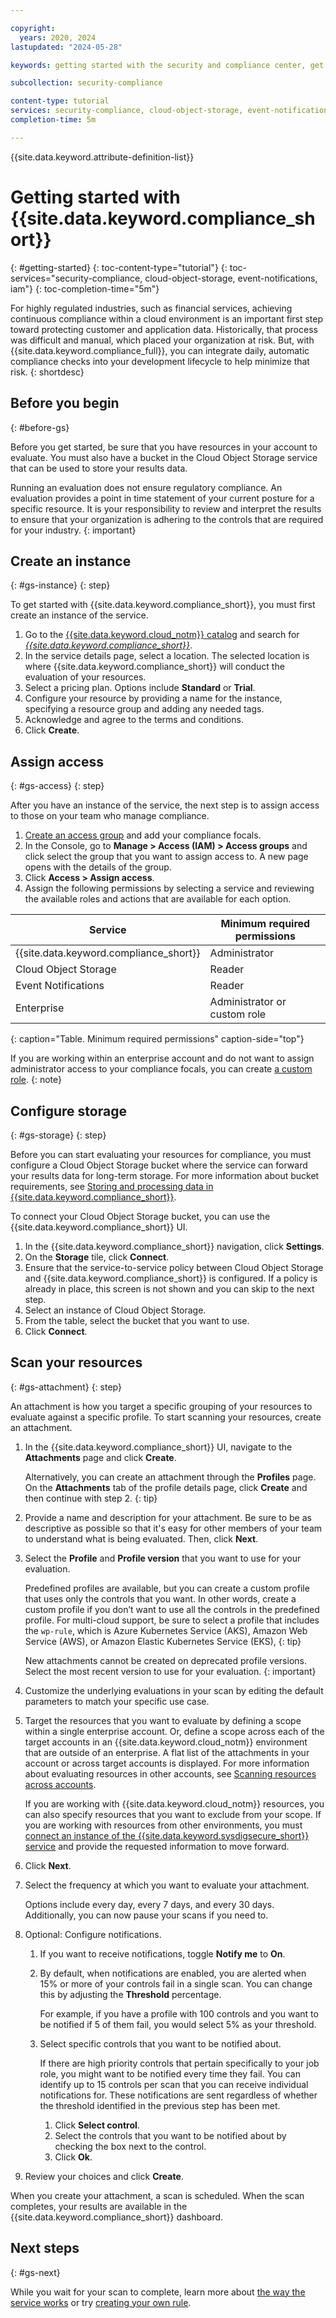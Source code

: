 ```yaml
---

copyright:
  years: 2020, 2024
lastupdated: "2024-05-28"

keywords: getting started with the security and compliance center, get started, security, compliance

subcollection: security-compliance

content-type: tutorial
services: security-compliance, cloud-object-storage, event-notifications, iam
completion-time: 5m

---
```


{{site.data.keyword.attribute-definition-list}}

# Getting started with {{site.data.keyword.compliance_short}}
{: #getting-started}
{: toc-content-type="tutorial"}
{: toc-services="security-compliance, cloud-object-storage, event-notifications, iam"}
{: toc-completion-time="5m"}

For highly regulated industries, such as financial services, achieving continuous compliance within a cloud environment is an important first step toward protecting customer and application data. Historically, that process was difficult and manual, which placed your organization at risk. But, with {{site.data.keyword.compliance_full}}, you can integrate daily, automatic compliance checks into your development lifecycle to help minimize that risk.
{: shortdesc}


## Before you begin
{: #before-gs}

Before you get started, be sure that you have resources in your account to evaluate. You must also have a bucket in the Cloud Object Storage service that can be used to store your results data.

Running an evaluation does not ensure regulatory compliance. An evaluation provides a point in time statement of your current posture for a specific resource. It is your responsibility to review and interpret the results to ensure that your organization is adhering to the controls that are required for your industry. 
{: important}


## Create an instance
{: #gs-instance}
{: step}

To get started with {{site.data.keyword.compliance_short}}, you must first create an instance of the service.

1. Go to the [{{site.data.keyword.cloud_notm}} catalog](/catalog) and search for *[{{site.data.keyword.compliance_short}}](/catalog/services/security-and-compliance-center)*.
2. In the service details page, select a location. The selected location is where {{site.data.keyword.compliance_short}} will conduct the evaluation of your resources.
3. Select a pricing plan. Options include **Standard** or **Trial**.
4. Configure your resource by providing a name for the instance, specifying a resource group and adding any needed tags.
5. Acknowledge and agree to the terms and conditions.
6. Click **Create**.


## Assign access
{: #gs-access}
{: step}

After you have an instance of the service, the next step is to assign access to those on your team who manage compliance.  

1. [Create an access group](/docs/account?topic=account-groups&interface=ui#create_ag) and add your compliance focals.
2. In the Console, go to **Manage > Access (IAM) > Access groups** and click select the group that you want to assign access to. A new page opens with the details of the group.
3. Click **Access > Assign access**.
4. Assign the following permissions by selecting a service and reviewing the available roles and actions that are available for each option.

| Service | Minimum required permissions |
|---------|----------------------|
| {{site.data.keyword.compliance_short}} | Administrator |
| Cloud Object Storage | Reader |
| Event Notifications | Reader |
| Enterprise | Administrator or custom role |
{: caption="Table. Minimum required permissions" caption-side="top"}

If you are working within an enterprise account and do not want to assign administrator access to your compliance focals, you can create [a custom role](/docs/security-compliance?topic=security-compliance-assign-roles).
{: note}


## Configure storage
{: #gs-storage}
{: step}

Before you can start evaluating your resources for compliance, you must configure a Cloud Object Storage bucket where the service can forward your results data for long-term storage. For more information about bucket requirements, see [Storing and processing data in {{site.data.keyword.compliance_short}}](/docs/security-compliance?topic=security-compliance-storage).

To connect your Cloud Object Storage bucket, you can use the {{site.data.keyword.compliance_short}} UI.

1. In the {{site.data.keyword.compliance_short}} navigation, click **Settings**.
2. On the **Storage** tile, click **Connect**.
3. Ensure that the service-to-service policy between Cloud Object Storage and {{site.data.keyword.compliance_short}} is configured. If a policy is already in place, this screen is not shown and you can skip to the next step. 
4. Select an instance of Cloud Object Storage.
5. From the table, select the bucket that you want to use.
6. Click **Connect**.


## Scan your resources
{: #gs-attachment}
{: step}

An attachment is how you target a specific grouping of your resources to evaluate against a specific profile. To start scanning your resources, create an attachment.

1. In the {{site.data.keyword.compliance_short}} UI, navigate to the **Attachments** page and click **Create**.

	Alternatively, you can create an attachment through the **Profiles** page. On the **Attachments** tab of the profile details page, click **Create** and then continue with step 2.
	{: tip}

2. Provide a name and description for your attachment. Be sure to be as descriptive as possible so that it's easy for other members of your team to understand what is being evaluated. Then, click **Next**.
3. Select the **Profile** and **Profile version** that you want to use for your evaluation.

	Predefined profiles are available, but you can create a custom profile that uses only the controls that you want. In other words, create a custom profile if you don’t want to use all the controls in the predefined profile. For multi-cloud support, be sure to select a profile that includes the `wp-rule`, which is Azure Kubernetes Service (AKS), Amazon Web Service (AWS), or Amazon Elastic Kubernetes Service (EKS),
   {: tip}
	
	New attachments cannot be created on deprecated profile versions. Select the most recent version to use for your evaluation.
	{: important}

4. Customize the underlying evaluations in your scan by editing the default parameters to match your specific use case.
5. Target the resources that you want to evaluate by defining a scope within a single enterprise account. Or, define a scope across each of the target accounts in an {{site.data.keyword.cloud_notm}} environment that are outside of an enterprise. A flat list of the attachments in your account or across target accounts is displayed. For more information about evaluating resources in other accounts, see [Scanning resources across accounts](/docs/security-compliance?topic=security-compliance-scan-resources-cross-account).

   If you are working with {{site.data.keyword.cloud_notm}} resources, you can also specify resources that you want to exclude from your scope. If you are working with resources from other environments, you must [connect an instance of the {{site.data.keyword.sysdigsecure_short}} service](/docs/security-compliance?topic=security-compliance-setup-workload-protection) and provide the requested information to move forward.
6. Click **Next**.
7. Select the frequency at which you want to evaluate your attachment.
	
	Options include every day, every 7 days, and every 30 days. Additionally, you can now pause your scans if you need to.

8. Optional: Configure notifications.
   1. If you want to receive notifications, toggle **Notify me** to **On**.
   2. By default, when notifications are enabled, you are alerted when 15% or more of your controls fail in a single scan. You can change this by adjusting the **Threshold** percentage.

      For example, if you have a profile with 100 controls and you want to be notified if 5 of them fail, you would select 5% as your threshold.
	
   3. Select specific controls that you want to be notified about.

      If there are high priority controls that pertain specifically to your job role, you might want to be notified every time they fail. You can identify up to 15 controls per scan that you can receive individual notifications for. These notifications are sent regardless of whether the threshold identified in the previous step has been met.

      1. Click **Select control**.
      2. Select the controls that you want to be notified about by checking the box next to the control.
      3. Click **Ok**.
9. Review your choices and click **Create**.

When you create your attachment, a scan is scheduled. When the scan completes, your results are available in the {{site.data.keyword.compliance_short}} dashboard.



## Next steps
{: #gs-next}

While you wait for your scan to complete, learn more about [the way the service works](/docs/security-compliance?topic=security-compliance-posture-management) or try [creating your own rule](/docs/security-compliance?topic=security-compliance-rules-define).


